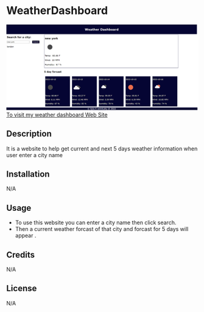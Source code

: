 # WeatherDashboard

![](./assets/img/screenshot.png)
[To visit my weather dashboard Web Site]( https://ajilakj.github.io/weatherDashboard/)

## Description
It is a website to help get current and next 5 days weather information when user enter a city name

## Installation
N/A

## Usage
- To use this website you can enter a city name then click search.
- Then a current weather forcast of that city and forcast for 5 days will appear .

## Credits
N/A

## License
N/A
